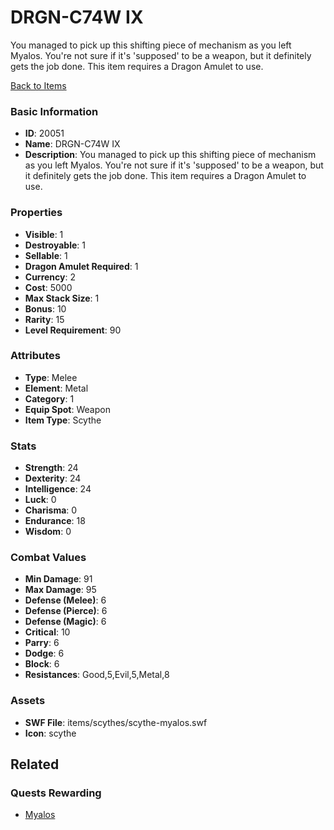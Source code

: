 # DRGN-C74W IX

You managed to pick up this shifting piece of mechanism as you left Myalos. You're not sure if it's 'supposed' to be a weapon, but it definitely gets the job done. This item requires a Dragon Amulet to use.

[Back to Items](../items.md)

### Basic Information

- **ID**: 20051
- **Name**: DRGN-C74W IX
- **Description**: You managed to pick up this shifting piece of mechanism as you left Myalos. You&#039;re not sure if it&#039;s &#039;supposed&#039; to be a weapon, but it definitely gets the job done. This item requires a Dragon Amulet to use.

### Properties

- **Visible**: 1
- **Destroyable**: 1
- **Sellable**: 1
- **Dragon Amulet Required**: 1
- **Currency**: 2
- **Cost**: 5000
- **Max Stack Size**: 1
- **Bonus**: 10
- **Rarity**: 15
- **Level Requirement**: 90

### Attributes

- **Type**: Melee
- **Element**: Metal
- **Category**: 1
- **Equip Spot**: Weapon
- **Item Type**: Scythe

### Stats

- **Strength**: 24
- **Dexterity**: 24
- **Intelligence**: 24
- **Luck**: 0
- **Charisma**: 0
- **Endurance**: 18
- **Wisdom**: 0

### Combat Values

- **Min Damage**: 91
- **Max Damage**: 95
- **Defense (Melee)**: 6
- **Defense (Pierce)**: 6
- **Defense (Magic)**: 6
- **Critical**: 10
- **Parry**: 6
- **Dodge**: 6
- **Block**: 6
- **Resistances**: Good,5,Evil,5,Metal,8

### Assets

- **SWF File**: items/scythes/scythe-myalos.swf
- **Icon**: scythe

## Related

### Quests Rewarding

- [Myalos](../quests/1766-myalos.md)

